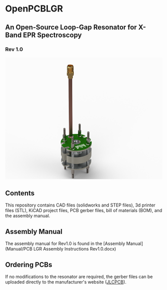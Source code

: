 # OpenPCBLGR
## An Open-Source Loop-Gap Resonator for X-Band EPR Spectroscopy
### Rev 1.0

![OpenPCBLGR Resonator](Manual/RESONATOR_72dpi.png)

## Contents
This repository contains CAD files (solidworks and STEP files), 3d printer files (STL), KiCAD project files, 
PCB gerber files, bill of materials (BOM), and the assembly manual.

## Assembly Manual
The assembly manual for Rev1.0 is found in the [Assembly Manual](Manual/PCB LGR Assembly Instructions Rev1.0.docx)

## Ordering PCBs
If no modifications to the resonator are required, the gerber files can be uploaded directly to the manufacturer's website ([JLCPCB](https://jlcpcb.com/)).


 


